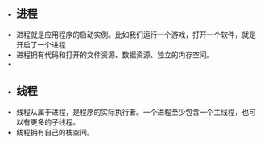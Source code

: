  * <h2>进程</h2>
 * 进程就是应用程序的启动实例。比如我们运行一个游戏，打开一个软件，就是开启了一个进程
 * 进程拥有代码和打开的文件资源、数据资源、独立的内存空间。
 *
 * <h2>线程</h2>
 * 线程从属于进程，是程序的实际执行者。一个进程至少包含一个主线程，也可以有更多的子线程。
 * 线程拥有自己的栈空间。